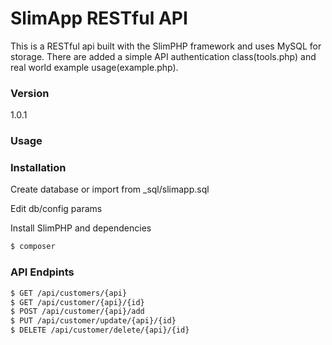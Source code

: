 # SlimApp RESTful API

This is a RESTful api built with the SlimPHP framework and uses MySQL for storage.
There are added a simple API authentication class(tools.php) and real world example usage(example.php).

### Version
1.0.1

### Usage


### Installation

Create database or import from _sql/slimapp.sql

Edit db/config params

Install SlimPHP and dependencies

```sh
$ composer
```
### API Endpints
```sh
$ GET /api/customers/{api}
$ GET /api/customer/{api}/{id}
$ POST /api/customer/{api}/add
$ PUT /api/customer/update/{api}/{id}
$ DELETE /api/customer/delete/{api}/{id}
```
